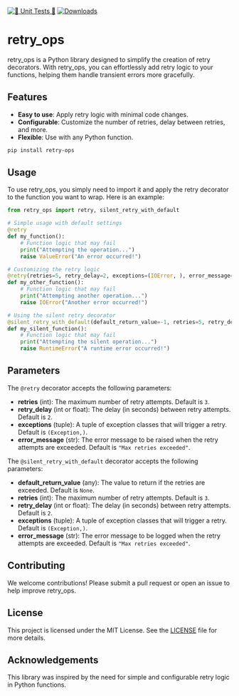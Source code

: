 [![🐍 Unit Tests 🚦](https://github.com/ChristianJaimes/retry_ops/actions/workflows/main.yml/badge.svg)](https://github.com/ChristianJaimes/retry_ops/actions/workflows/main.yml) [![Downloads](https://static.pepy.tech/badge/retry-ops)](https://pepy.tech/project/retry-ops)
# retry_ops

retry_ops is a Python library designed to simplify the creation of retry decorators. With retry_ops, you can effortlessly add retry logic to your functions, helping them handle transient errors more gracefully.

## Features

- **Easy to use**: Apply retry logic with minimal code changes.
- **Configurable**: Customize the number of retries, delay between retries, and more.
- **Flexible**: Use with any Python function.
```sh
pip install retry-ops
```
## Usage

To use retry_ops, you simply need to import it and apply the retry decorator to the function you want to wrap. Here is an example:

```python
from retry_ops import retry, silent_retry_with_default

# Simple usage with default settings
@retry
def my_function():
    # Function logic that may fail
    print("Attempting the operation...")
    raise ValueError("An error occurred!")

# Customizing the retry logic
@retry(retries=5, retry_delay=2, exceptions=(IOError, ), error_message="Custom error message")
def my_other_function():
    # Function logic that may fail
    print("Attempting another operation...")
    raise IOError("Another error occurred!")

# Using the silent retry decorator
@silent_retry_with_default(default_return_value=-1, retries=5, retry_delay=3, exceptions=(RuntimeError,), error_message="Operation failed after retries")
def my_silent_function():
    # Function logic that may fail
    print("Attempting the silent operation...")
    raise RuntimeError("A runtime error occurred!")
```
## Parameters

The `@retry` decorator accepts the following parameters:

- **retries** (int): The maximum number of retry attempts. Default is `3`.
- **retry_delay** (int or float): The delay (in seconds) between retry attempts. Default is `2`.
- **exceptions** (tuple): A tuple of exception classes that will trigger a retry. Default is `(Exception,)`.
- **error_message** (str): The error message to be raised when the retry attempts are exceeded. Default is `"Max retries exceeded"`.

The `@silent_retry_with_default` decorator accepts the following parameters:

- **default_return_value** (any): The value to return if the retries are exceeded. Default is `None`.
- **retries** (int): The maximum number of retry attempts. Default is `3`.
- **retry_delay** (int or float): The delay (in seconds) between retry attempts. Default is `2`.
- **exceptions** (tuple): A tuple of exception classes that will trigger a retry. Default is `(Exception,)`.
- **error_message** (str): The error message to be logged when the retry attempts are exceeded. Default is `"Max retries exceeded"`.

## Contributing

We welcome contributions! Please submit a pull request or open an issue to help improve retry_ops.

## License

This project is licensed under the MIT License. See the [LICENSE](LICENSE) file for more details.

## Acknowledgements

This library was inspired by the need for simple and configurable retry logic in Python functions.
